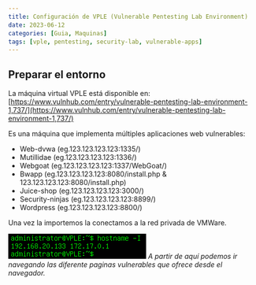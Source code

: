 ```yaml
---
title: Configuración de VPLE (Vulnerable Pentesting Lab Environment)
date: 2023-06-12
categories: [Guia, Maquinas]
tags: [vple, pentesting, security-lab, vulnerable-apps]
---
```


## Preparar el entorno

La máquina virtual VPLE está disponible en:
[https://www.vulnhub.com/entry/vulnerable-pentesting-lab-environment-1,737/](https://www.vulnhub.com/entry/vulnerable-pentesting-lab-environment-1,737/)

Es una máquina que implementa múltiples aplicaciones web vulnerables:

- Web-dvwa (eg.123.123.123.123:1335/)
- Mutillidae (eg.123.123.123.123:1336/)
- Webgoat (eg.123.123.123.123:1337/WebGoat/)
- Bwapp (eg.123.123.123.123:8080/install.php & 123.123.123.123:8080/install.php)
- Juice-shop (eg.123.123.123.123:3000/)
- Security-ninjas (eg.123.123.123.123:8899/)
- Wordpress (eg.123.123.123.123:8800/)

Una vez la importemos la conectamos a la red privada de VMWare.

![Configuración de red](/assets/img/posts/vple/20241125_230052_47-1.png)
_A partir de aquí podemos ir navegando las diferente paginas vulnerables que ofrece desde el navegador._